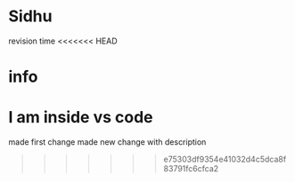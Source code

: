 # Sidhu
revision time
<<<<<<< HEAD
# info 
I am inside vs code
=======
made first change
made new change with description
>>>>>>> e75303df9354e41032d4c5dca8f83791fc6cfca2
